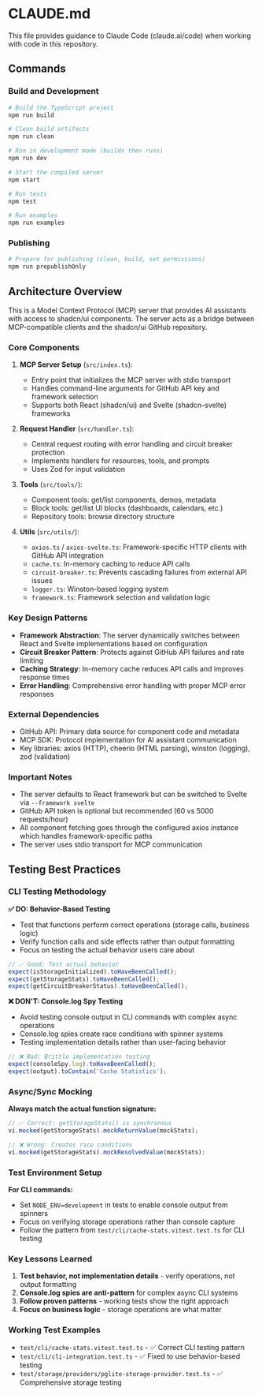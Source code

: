 # CLAUDE.md

This file provides guidance to Claude Code (claude.ai/code) when working with code in this repository.

## Commands

### Build and Development
```bash
# Build the TypeScript project
npm run build

# Clean build artifacts
npm run clean

# Run in development mode (builds then runs)
npm run dev

# Start the compiled server
npm start

# Run tests
npm test

# Run examples
npm run examples
```

### Publishing
```bash
# Prepare for publishing (clean, build, set permissions)
npm run prepublishOnly
```

## Architecture Overview

This is a Model Context Protocol (MCP) server that provides AI assistants with access to shadcn/ui components. The server acts as a bridge between MCP-compatible clients and the shadcn/ui GitHub repository.

### Core Components

1. **MCP Server Setup** (`src/index.ts`): 
   - Entry point that initializes the MCP server with stdio transport
   - Handles command-line arguments for GitHub API key and framework selection
   - Supports both React (shadcn/ui) and Svelte (shadcn-svelte) frameworks

2. **Request Handler** (`src/handler.ts`):
   - Central request routing with error handling and circuit breaker protection
   - Implements handlers for resources, tools, and prompts
   - Uses Zod for input validation

3. **Tools** (`src/tools/`):
   - Component tools: get/list components, demos, metadata
   - Block tools: get/list UI blocks (dashboards, calendars, etc.)
   - Repository tools: browse directory structure

4. **Utils** (`src/utils/`):
   - `axios.ts` / `axios-svelte.ts`: Framework-specific HTTP clients with GitHub API integration
   - `cache.ts`: In-memory caching to reduce API calls
   - `circuit-breaker.ts`: Prevents cascading failures from external API issues
   - `logger.ts`: Winston-based logging system
   - `framework.ts`: Framework selection and validation logic

### Key Design Patterns

- **Framework Abstraction**: The server dynamically switches between React and Svelte implementations based on configuration
- **Circuit Breaker Pattern**: Protects against GitHub API failures and rate limiting
- **Caching Strategy**: In-memory cache reduces API calls and improves response times
- **Error Handling**: Comprehensive error handling with proper MCP error responses

### External Dependencies

- GitHub API: Primary data source for component code and metadata
- MCP SDK: Protocol implementation for AI assistant communication
- Key libraries: axios (HTTP), cheerio (HTML parsing), winston (logging), zod (validation)

### Important Notes

- The server defaults to React framework but can be switched to Svelte via `--framework svelte`
- GitHub API token is optional but recommended (60 vs 5000 requests/hour)
- All component fetching goes through the configured axios instance which handles framework-specific paths
- The server uses stdio transport for MCP communication

## Testing Best Practices

### CLI Testing Methodology

**✅ DO: Behavior-Based Testing**
- Test that functions perform correct operations (storage calls, business logic)
- Verify function calls and side effects rather than output formatting
- Focus on testing the actual behavior users care about

```typescript
// ✅ Good: Test actual behavior
expect(isStorageInitialized).toHaveBeenCalled();
expect(getStorageStats).toHaveBeenCalled();
expect(getCircuitBreakerStatus).toHaveBeenCalled();
```

**❌ DON'T: Console.log Spy Testing**
- Avoid testing console output in CLI commands with complex async operations
- Console.log spies create race conditions with spinner systems
- Testing implementation details rather than user-facing behavior

```typescript
// ❌ Bad: Brittle implementation testing
expect(consoleSpy.log).toHaveBeenCalled();
expect(output).toContain('Cache Statistics');
```

### Async/Sync Mocking

**Always match the actual function signature:**

```typescript
// ✅ Correct: getStorageStats() is synchronous
vi.mocked(getStorageStats).mockReturnValue(mockStats);

// ❌ Wrong: Creates race conditions
vi.mocked(getStorageStats).mockResolvedValue(mockStats);
```

### Test Environment Setup

**For CLI commands:**
- Set `NODE_ENV=development` in tests to enable console output from spinners
- Focus on verifying storage operations rather than console capture
- Follow the pattern from `test/cli/cache-stats.vitest.test.ts` for CLI testing

### Key Lessons Learned

1. **Test behavior, not implementation details** - verify operations, not output formatting
2. **Console.log spies are anti-pattern** for complex async CLI systems  
3. **Follow proven patterns** - working tests show the right approach
4. **Focus on business logic** - storage operations are what matter

### Working Test Examples

- `test/cli/cache-stats.vitest.test.ts` - ✅ Correct CLI testing pattern
- `test/cli/cli-integration.test.ts` - ✅ Fixed to use behavior-based testing
- `test/storage/providers/pglite-storage-provider.test.ts` - ✅ Comprehensive storage testing